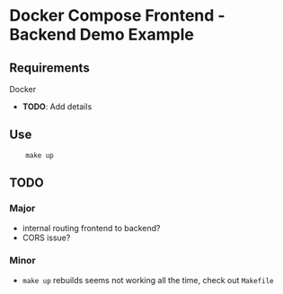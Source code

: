 # Docker Compose Frontend - Backend Demo Example

## Requirements

Docker
  * **TODO**: Add details

## Use

```
    make up
```

## TODO

### Major

* internal routing frontend to backend?
* CORS issue?

### Minor

* `make up` rebuilds seems not working all the time, check out `Makefile`
